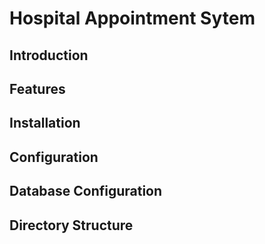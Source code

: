 # Hospital Appointment Sytem

## Introduction

## Features


## Installation


## Configuration

## Database Configuration


## Directory Structure
 
